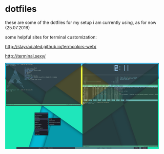 # dotfiles
these are some of the dotfiles for my setup i am currently using, as for now (25.07.2016)

some helpful sites for terminal customization:

http://stayradiated.github.io/termcolors-web/

http://terminal.sexy/

![Alt Tag](https://github.com/wersin/dotfiles/blob/master/scrot.png "screenshot 26.07.2016")
